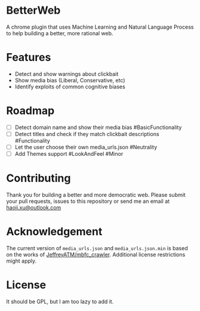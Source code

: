 # BetterWeb
A chrome plugin that uses Machine Learning and Natural Language Process to help building a better, more rational web.

# Features
- Detect and show warnings about clickbait
- Show media bias (Liberal, Conservative, etc)
- Identify exploits of common cognitive biases

# Roadmap
- [ ] Detect domain name and show their media bias #BasicFunctionality
- [ ] Detect titles and check if they match clickbait descriptions #Functionality
- [ ] Let the user choose their own media_urls.json #Neutrality
- [ ] Add Themes support #LookAndFeel #Minor

# Contributing
Thank you for building a better and more democratic web. Please submit your pull requests, issues to this repository or send me an email at haoji.xu@outlook.com

# Acknowledgement
The current version of `media_urls.json` and `media_urls.json.min` is based on the works of [JeffreyATM/mbfc_crawler](https://github.com/JeffreyATW/mbfc_crawler). Additional license restrictions might apply.

# License
It should be GPL, but I am too lazy to add it.
